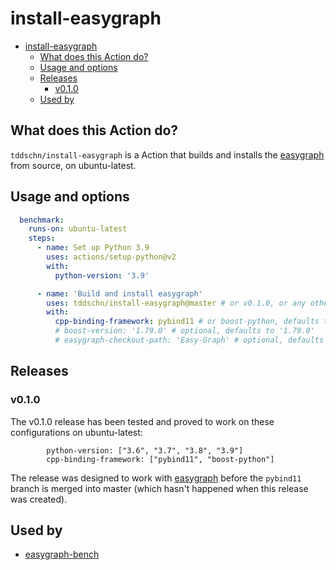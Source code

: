 # install-easygraph

- [install-easygraph](#install-easygraph)
  - [What does this Action do?](#what-does-this-action-do)
  - [Usage and options](#usage-and-options)
  - [Releases](#releases)
    - [v0.1.0](#v010)
  - [Used by](#used-by)

## What does this Action do?

`tddschn/install-easygraph` is a Action that builds and installs the [easygraph](https://github.com/easy-graph/Easy-Graph) from source, on ubuntu-latest.

## Usage and options

```yaml
  benchmark:
    runs-on: ubuntu-latest
    steps:
      - name: Set up Python 3.9
        uses: actions/setup-python@v2
        with:
          python-version: '3.9'

      - name: 'Build and install easygraph'
        uses: tddschn/install-easygraph@master # or v0.1.0, or any other ref
        with:
          cpp-binding-framework: pybind11 # or boost-python, defaults to pybind11
          # boost-version: '1.79.0' # optional, defaults to '1.79.0'
          # easygraph-checkout-path: 'Easy-Graph' # optional, defaults to 'Easy-Graph'
```

## Releases

### v0.1.0

The v0.1.0 release has been tested and proved to work on these configurations on ubuntu-latest:
```
        python-version: ["3.6", "3.7", "3.8", "3.9"]
        cpp-binding-framework: ["pybind11", "boost-python"]
```
The release was designed to work with [easygraph](https://github.com/easy-graph/Easy-Graph) before the `pybind11` branch is merged into master (which hasn't happened when this release was created).

## Used by

- [easygraph-bench](https://tddschn/easygraph-bench)